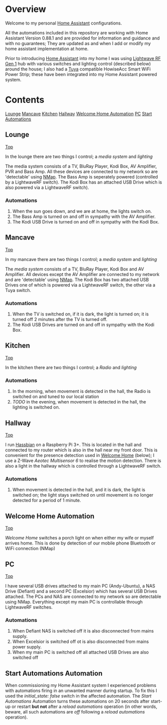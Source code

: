 # Overview
Welcome to my personal [Home Assistant](https://home-assistant.io) configurations. 

All the automations included in this repository are working with Home Assistant Version 0.88.1 and are provided for information and guidance and with no guarantees; They are updated as and when I add or modify my home assistant implementation at home. 

Prior to introducing [Home Assistant](https://home-assistant.io) into my home I was using [Lightwave RF Gen 1](https://www.home-assistant.io/components/lightwave/) hub with various switches and lighting control (described below) around the house; I also had a [Tuya](https://www.home-assistant.io/components/tuya/) compatible HowiseAcc Smart WiFi Power Strip; these have been integrated into my Home Assistant powered system.

# <a name="top">Contents</a>
[Lounge](#lounge)
[Mancave](#mancave)
[Kitchen](#kitchen)
[Hallway](#hallway)
[Welcome Home Automation](#welcomehome)
[PC](#pc)
[Start Automations](#startup)

## <a name="lounge">Lounge</a>

[Top](#top)

In the lounge there are two things I control; a *media system* and *lighting*

The media system consists of a TV, BluRay Player, Kodi Box, AV Amplifier, PVR and Bass Amp. All these devices are connected to my network so are 'detectable' using [NMap](https://www.home-assistant.io/components/device_tracker.nmap_tracker/). The Bass Amp is seperately powered (controlled by a LightwaveRF switch). The Kodi Box has an attached USB Drive which is also powered via a LightwaveRF switch).

### Automations
1. When the sun goes down, and we are at home, the lights switch on.
2. The Bass Amp is turned on and off in sympathy with the AV Amplifier.
3. The Kodi USB Drive is turned on and off in sympathy with the Kodi Box. 

## <a name="mancave">Mancave</a>

[Top](#top)

In my mancave there are two things I control; a *media system* and *lighting*

The *media system* consists of a TV, BluRay Player, Kodi Box and AV Amplifier. All devices except the AV Amplifier are connected to my network and are 'detectable' using [NMap](https://www.home-assistant.io/components/device_tracker.nmap_tracker/). The Kodi Box has two attached USB Drives one of which is powered via a LightwaveRF switch, the other via a Tuya switch.

### Automations
1. When the TV is switched on, if it is dark, the light is turned on; it is turned off 2 minutes after the TV is turned off.
2. The Kodi USB Drives are turned on and off in sympathy with the Kodi Box. 

## <a name="kitchen">Kitchen</a>

[Top](#top)

In the kitchen there are two things I control; a *Radio* and *lighting*

### Automations
1. In the morning, when movement is detected in the hall, the Radio is switched on and tuned to our local station
2. *TODO* in the evening, when movement is detected in the hall, the lighting is switched on.

## <a name="Hallway">Hallway</a>

[Top](#top)

I run [Hassbian](https://www.home-assistant.io/docs/installation/hassbian/) on a Raspberry Pi 3+. This is located in the hall and connected to my router which is also in the hall near my front door. This is convenient for the presence detection used in [Welcome Home](#welcomehome) (below); I use a Z-Wave *Aeotec Multisensor 6* to realise the motion detection. There is also a light in the hallway which is controlled through a LightwaveRF switch.

### Automations
1. When movement is detected in the hall, and it is dark, the light is switched on; the light stays switched on until movement is no longer detected for a period of 1 minute.

## <a name="welcomehome">Welcome Home Automation</a>

[Top](#top)

*Welcome Home* switches a porch light on when either my wife or myself arrives home. This is done by detection of our mobile phone Bluetooth or WiFi connection (NMap)

## <a name="pc">PC</a>

[Top](#top)

I have several USB drives attached to my main PC (Andy-Ubuntu), a NAS Drive (Defiant) and a second PC (Excelsior) which has several USB Drives attached. The PCs and NAS are connected to my network  so are detectable using NMap. Everything except my main PC is controllable through LightwaveRF switches.

### Automations
1. When Defiant NAS is switched off it is also disconnected from mains supply.
2. When Excelsior is switched off ot is also disconnected from mains power supply.
3. When my main PC is switched off all attached USB Drives are also switched off

## <a name="startup">Start Automations Automation</a>
When commissioning my Home Assistant system I experienced problems with automations firing in an unwanted manner during startup. To fix this I used the *initial_state: false* switch in the affected automation. The *Start Automations* Automation turns these automations on 20 seconds after start-up or restart **but not** after a *reload automations* operation (in other words, beware, all such automations are *off* following a *reload automations* operation). 
